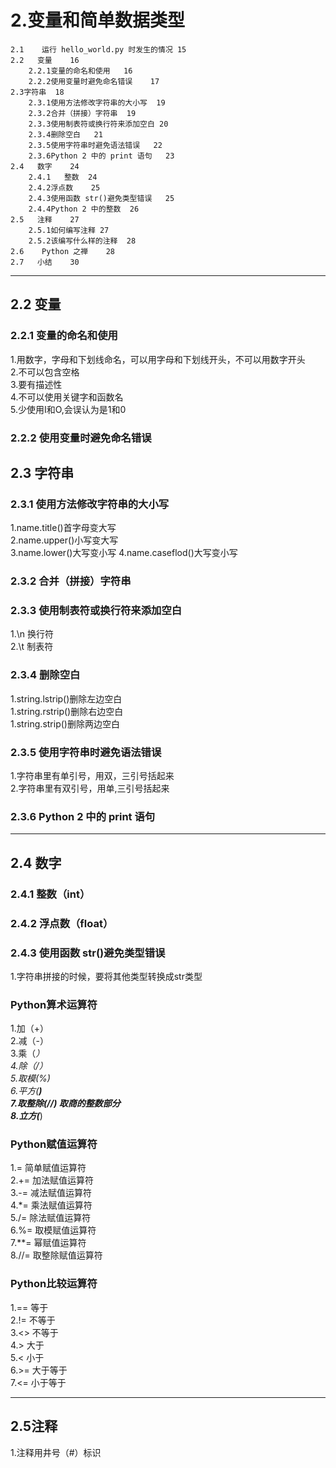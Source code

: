 # 2.变量和简单数据类型
    2.1    运行 hello_world.py 时发生的情况	15  
    2.2   变量	16  
        2.2.1变量的命名和使用	16  
        2.2.2使用变量时避免命名错误	17   
    2.3字符串	18  
        2.3.1使用方法修改字符串的大小写	19  
        2.3.2合并（拼接）字符串	19  
        2.3.3使用制表符或换行符来添加空白	20  
        2.3.4删除空白	21  
        2.3.5使用字符串时避免语法错误	22  
        2.3.6Python 2 中的 print 语句	23  
    2.4   数字	24
        2.4.1   整数	24  
        2.4.2浮点数	25  
        2.4.3使用函数 str()避免类型错误	25  
        2.4.4Python 2 中的整数	26  
    2.5   注释	27
        2.5.1如何编写注释	27  
        2.5.2该编写什么样的注释	28  
    2.6    Python 之禅	28
    2.7   小结	30

---
## 2.2 变量

### 2.2.1 变量的命名和使用
 1.用数字，字母和下划线命名，可以用字母和下划线开头，不可以用数字开头  
 2.不可以包含空格  
 3.要有描述性  
 4.不可以使用关键字和函数名  
 5.少使用I和O,会误认为是1和0  
 
### 2.2.2 使用变量时避免命名错误

## 2.3 字符串

### 2.3.1 使用方法修改字符串的大小写
 1.name.title()首字母变大写  
 2.name.upper()小写变大写  
 3.name.lower()大写变小写
 4.name.caseflod()大写变小写  
 
### 2.3.2 合并（拼接）字符串

### 2.3.3 使用制表符或换行符来添加空白
 1.\n 换行符  
 2.\t 制表符  
 
### 2.3.4 删除空白
 1.string.lstrip()删除左边空白  
 1.string.rstrip()删除右边空白  
 1.string.strip()删除两边空白  

### 2.3.5 使用字符串时避免语法错误
 1.字符串里有单引号，用双，三引号括起来  
 2.字符串里有双引号，用单,三引号括起来  
 
### 2.3.6 Python 2 中的 print 语句

---

## 2.4 数字

### 2.4.1 整数（int）
 
### 2.4.2 浮点数（float）
 
### 2.4.3 使用函数 str()避免类型错误
 1.字符串拼接的时候，要将其他类型转换成str类型 
 
###  Python算术运算符
 1.加（+）  
 2.减（-）  
 3.乘（*）  
 4.除（/）  
 5.取模(%)   
 6.平方(**)   
 7.取整除(//) 取商的整数部分  
 8.立方(***)  

### Python赋值运算符
 1.= 简单赋值运算符    
 2.+= 加法赋值运算符  
 3.-= 减法赋值运算符  
 4.*= 乘法赋值运算符  
 5./= 除法赋值运算符  
 6.%= 取模赋值运算符  
 7.**= 幂赋值运算符  
 8.//= 取整除赋值运算符  
 
### Python比较运算符
 1.== 等于  
 2.!= 不等于  
 3.<> 不等于  
 4.> 大于    
 5.< 小于  
 6.>= 大于等于  
 7.<= 小于等于  
 
---

## 2.5注释
 1.注释用井号（#）标识

